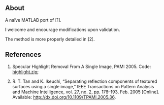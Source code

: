 ## About

A naïve MATLAB port of [1].

I welcome and encourage modifications upon validation.

The method is more properly detailed in [2].

## References

1. Specular Highlight Removal From A Single Image, PAMI 2005. Code: [highlight.zip](http://tanrobby.github.io/code/highlight.zip);

2. R. T. Tan and K. Ikeuchi, “Separating reflection components of textured surfaces using a single image,” IEEE Transactions on Pattern Analysis and Machine Intelligence, vol. 27, no. 2, pp. 178–193, Feb. 2005 [Online]. Available: http://dx.doi.org/10.1109/TPAMI.2005.36.
